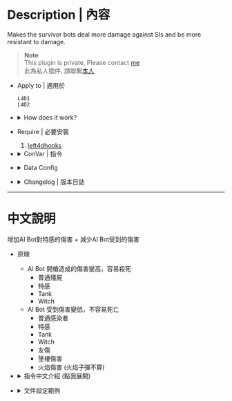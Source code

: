 # Description | 內容
Makes the survivor bots deal more damage against SIs and be more resistant to damage.

> __Note__ <br/>
This plugin is private, Please contact [me](https://github.com/fbef0102/Game-Private_Plugin#私人插件列表-private-plugins-list)<br/>
此為私人插件, 請聯繫[本人](https://github.com/fbef0102/Game-Private_Plugin#私人插件列表-private-plugins-list)

* Apply to | 適用於
	```
	L4D1
	L4D2
	```

* <details><summary>How does it work?</summary>

	* Survivor bots deal more damage to 
		* Common infected
		* Special infected
		* Tank
		* Witch
	* Survivor bots decrease damage from 
		* Common infected
		* Special infected
		* Tank
		* Witch
		* Friendly fire
		* Fall from ledge
		* Flame
</details>

* Require | 必要安裝
	1. [left4dhooks](https://forums.alliedmods.net/showthread.php?t=321696)

* <details><summary>ConVar | 指令</summary>

	* cfg/sourcemod/l4d_TougherSurvivorBots.cfg
		```php
		// 0=Plugin off, 1=Plugin on.
		l4d_TougherSurvivorBots_allow "1"
		```
</details>

* <details><summary>Data Config</summary>

	* [data/l4d_TougherSurvivorBots.cfg](data/l4d_TougherSurvivorBots.cfg)
		> Manual in this file, click for more details...
</details>

* <details><summary>Changelog | 版本日誌</summary>

	* v1.1 (2024-8-7)
		* Add data file
		* Update cvars

	* v1.0 (2024-8-1)
		* Initial Release
</details>

- - - -
# 中文說明
增加AI Bot對特感的傷害 + 減少AI Bot受到的傷害

* 原理
	* AI Bot 開槍造成的傷害變高，容易殺死
		* 普通殭屍
		* 特感
		* Tank
		* Witch
	* AI Bot 受到傷害變低，不容易死亡 
		* 普通感染者
		* 特感
		* Tank
		* Witch
		* 友傷
		* 墬樓傷害
		* 火焰傷害 (火焰子彈不算)

* <details><summary>指令中文介紹 (點我展開)</summary>

	* cfg/sourcemod/l4d_TougherSurvivorBots.cfg
		```php
		// 0=關閉插件, 1=啟動插件
		l4d_TougherSurvivorBots_allow "1"
		```
</details>

* <details><summary>文件設定範例</summary>

	* [data/l4d_TougherSurvivorBots.cfg](data/l4d_TougherSurvivorBots.cfg)
		> 內有中文說明，可點擊查看
</details>
